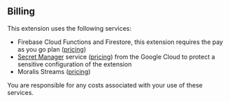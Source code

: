 ## Billing

This extension uses the following services:

* Firebase Cloud Functions and Firestore, this extension requires the pay as you go plan ([pricing](https://firebase.google.com/pricing))
* [Secret Manager](https://cloud.google.com/secret-manager/) service ([pricing](https://cloud.google.com/secret-manager/pricing)) from the Google Cloud to protect a sensitive configuration of the extension
* Moralis Streams ([pricing](https://moralis.io/pricing/))

You are responsible for any costs associated with your use of these services.
